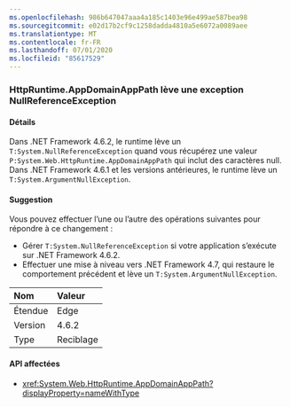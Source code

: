 ```yaml
---
ms.openlocfilehash: 986b647047aaa4a185c1403e96e499ae587bea98
ms.sourcegitcommit: e02d17b2cf9c1258dadda4810a5e6072a0089aee
ms.translationtype: MT
ms.contentlocale: fr-FR
ms.lasthandoff: 07/01/2020
ms.locfileid: "85617529"
---
```

### <a name="httpruntimeappdomainapppath-throws-a-nullreferenceexception"></a>HttpRuntime.AppDomainAppPath lève une exception NullReferenceException

#### <a name="details"></a>Détails

Dans .NET Framework 4.6.2, le runtime lève un `T:System.NullReferenceException` quand vous récupérez une valeur `P:System.Web.HttpRuntime.AppDomainAppPath` qui inclut des caractères null. Dans .NET Framework 4.6.1 et les versions antérieures, le runtime lève un `T:System.ArgumentNullException`.

#### <a name="suggestion"></a>Suggestion

Vous pouvez effectuer l’une ou l’autre des opérations suivantes pour répondre à ce changement :

- Gérer `T:System.NullReferenceException` si votre application s’exécute sur .NET Framework 4.6.2.
- Effectuer une mise à niveau vers .NET Framework 4.7, qui restaure le comportement précédent et lève un `T:System.ArgumentNullException`.

| Nom    | Valeur       |
|:--------|:------------|
| Étendue   | Edge        |
| Version | 4.6.2       |
| Type    | Reciblage |

#### <a name="affected-apis"></a>API affectées

- <xref:System.Web.HttpRuntime.AppDomainAppPath?displayProperty=nameWithType>

